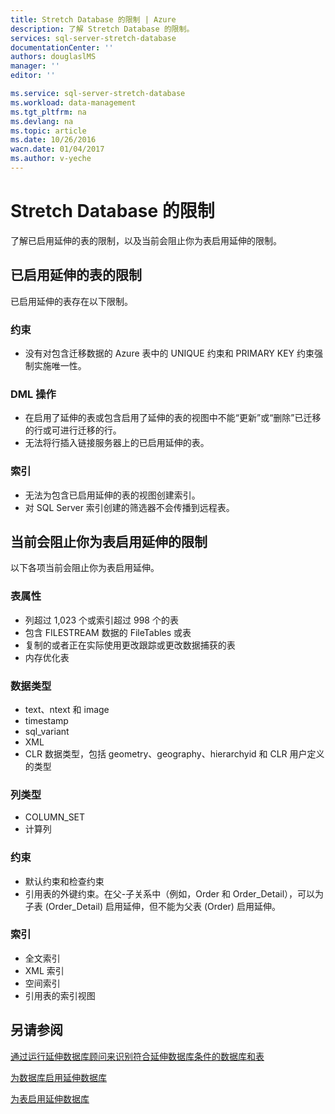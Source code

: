 ```yaml
---
title: Stretch Database 的限制 | Azure
description: 了解 Stretch Database 的限制。
services: sql-server-stretch-database
documentationCenter: ''
authors: douglaslMS
manager: ''
editor: ''

ms.service: sql-server-stretch-database
ms.workload: data-management
ms.tgt_pltfrm: na
ms.devlang: na
ms.topic: article
ms.date: 10/26/2016
wacn.date: 01/04/2017
ms.author: v-yeche
---
```


# Stretch Database 的限制
了解已启用延伸的表的限制，以及当前会阻止你为表启用延伸的限制。

## <a name="Caveats"></a>已启用延伸的表的限制
已启用延伸的表存在以下限制。

### 约束
* 没有对包含迁移数据的 Azure 表中的 UNIQUE 约束和 PRIMARY KEY 约束强制实施唯一性。

### DML 操作
* 在启用了延伸的表或包含启用了延伸的表的视图中不能“更新”或“删除”已迁移的行或可进行迁移的行。
* 无法将行插入链接服务器上的已启用延伸的表。

### 索引
* 无法为包含已启用延伸的表的视图创建索引。
* 对 SQL Server 索引创建的筛选器不会传播到远程表。

## <a name="Limitations"></a>当前会阻止你为表启用延伸的限制
以下各项当前会阻止你为表启用延伸。

### 表属性
* 列超过 1,023 个或索引超过 998 个的表
* 包含 FILESTREAM 数据的 FileTables 或表
* 复制的或者正在实际使用更改跟踪或更改数据捕获的表
* 内存优化表

### 数据类型
* text、ntext 和 image
* timestamp
* sql\_variant
* XML
* CLR 数据类型，包括 geometry、geography、hierarchyid 和 CLR 用户定义的类型

### 列类型
* COLUMN\_SET
* 计算列

### 约束
* 默认约束和检查约束
* 引用表的外键约束。在父-子关系中（例如，Order 和 Order\_Detail），可以为子表 (Order\_Detail) 启用延伸，但不能为父表 (Order) 启用延伸。

### 索引
* 全文索引
* XML 索引
* 空间索引
* 引用表的索引视图

## 另请参阅
[通过运行延伸数据库顾问来识别符合延伸数据库条件的数据库和表](./sql-server-stretch-database-identify-databases.md)

[为数据库启用延伸数据库](./sql-server-stretch-database-enable-database.md)

[为表启用延伸数据库](./sql-server-stretch-database-enable-table.md)

<!---HONumber=Mooncake_Quality_Review_0104_2017-->